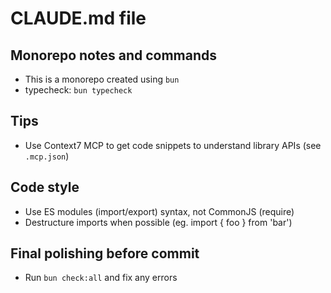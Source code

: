 # CLAUDE.md file

## Monorepo notes and commands

- This is a monorepo created using `bun`
- typecheck: `bun typecheck`

## Tips

- Use Context7 MCP to get code snippets to understand library APIs (see `.mcp.json`)

## Code style

- Use ES modules (import/export) syntax, not CommonJS (require)
- Destructure imports when possible (eg. import { foo } from 'bar')

## Final polishing before commit

- Run `bun check:all` and fix any errors
